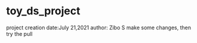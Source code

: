 # toy_ds_project
project creation date:July 21,2021
author: Zibo S
make some changes, then try the pull 
